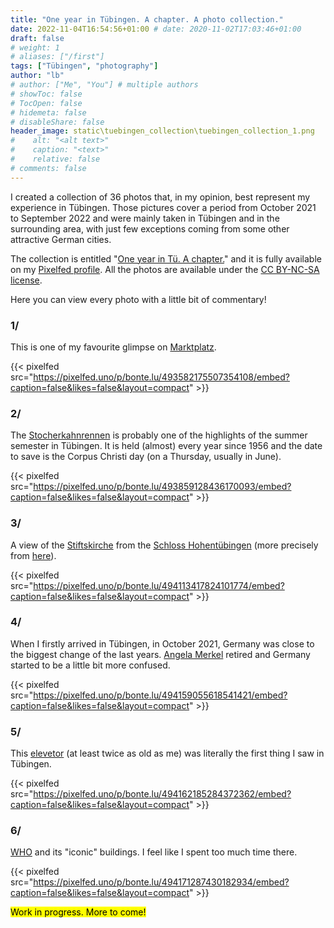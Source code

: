 ```yaml
---
title: "One year in Tübingen. A chapter. A photo collection."
date: 2022-11-04T16:54:56+01:00 # date: 2020-11-02T17:03:46+01:00
draft: false
# weight: 1
# aliases: ["/first"]
tags: ["Tübingen", "photography"]
author: "lb"
# author: ["Me", "You"] # multiple authors
# showToc: false
# TocOpen: false
# hidemeta: false
# disableShare: false
header_image: static\tuebingen_collection\tuebingen_collection_1.png
#    alt: "<alt text>"
#    caption: "<text>"
#    relative: false
# comments: false
---
```


I created a collection of 36 photos that, in my opinion, best represent my experience in Tübingen. Those pictures cover a period from October 2021 to September 2022 and were mainly taken in Tübingen and in the surrounding area, with just few exceptions coming from some other attractive German cities.

The collection is entitled "[One year in Tü. A chapter.]()" and it is fully available on my [Pixelfed profile](https://pixelfed.uno/@bonte.lu). All the photos are available under the [CC BY-NC-SA license](https://creativecommons.org/licenses/by-nc-sa/4.0/).

Here you can view every photo with a little bit of commentary!

### 1/

This is one of my favourite glimpse on [Marktplatz](https://goo.gl/maps/PpMhPWYci6sE9V2j8).

{{< pixelfed src="https://pixelfed.uno/p/bonte.lu/493582175507354108/embed?caption=false&likes=false&layout=compact" >}}



### 2/

The [Stocherkahnrennen](https://de.wikipedia.org/wiki/Stocherkahnrennen) is probably one of the highlights of the summer semester in Tübingen. It is held (almost) every year since 1956 and the date to save is the Corpus Christi day (on a Thursday, usually in June).

{{< pixelfed src="https://pixelfed.uno/p/bonte.lu/493859128436170093/embed?caption=false&likes=false&layout=compact" >}}



### 3/

A view of the [Stiftskirche](https://en.wikipedia.org/wiki/St._George%27s_Collegiate_Church,_T%C3%BCbingen) from the [Schloss Hohentübingen](https://de.wikipedia.org/wiki/Schloss_Hohent%C3%BCbingen) (more precisely from [here](https://goo.gl/maps/9v5HuyWJZe7vWZuTA)).

{{< pixelfed src="https://pixelfed.uno/p/bonte.lu/494113417824101774/embed?caption=false&likes=false&layout=compact" >}}



### 4/

When I firstly arrived in Tübingen, in October 2021, Germany was close to the biggest change of the last years. [Angela Merkel](https://en.wikipedia.org/wiki/Angela_Merkel) retired and Germany started to be a little bit more confused.

{{< pixelfed src="https://pixelfed.uno/p/bonte.lu/494159055618541421/embed?caption=false&likes=false&layout=compact" >}}



### 5/

This [elevetor](https://goo.gl/maps/unKfgHvBdCHU5R2h8) (at least twice as old as me) was literally the first thing I saw in Tübingen.

{{< pixelfed src="https://pixelfed.uno/p/bonte.lu/494162185284372362/embed?caption=false&likes=false&layout=compact" >}}



### 6/

[WHO](https://goo.gl/maps/M7d5BacQRDadTQse7) and its "iconic" buildings. I feel like I spent too much time there.

{{< pixelfed src="https://pixelfed.uno/p/bonte.lu/494171287430182934/embed?caption=false&likes=false&layout=compact" >}}




<mark>Work in progress. More to come!</mark>

<!-- 
### 7/
### 8/
### 9/
### 10/
### 11/
### 12/
### 13/
### 14/
### 15/
### 16/
### 17/
### 18/
### 19/
### 20/
### 21/
### 22/
### 23/
### 24/
### 25/
### 26/
### 27/
### 28/
### 29/
### 30/
### 31/
### 32/
### 33/
### 34/
### 35/
### 36/

 -->